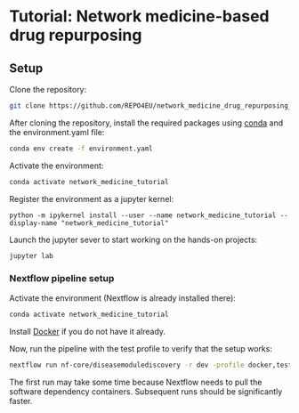 # Tutorial: Network medicine-based drug repurposing

## Setup
Clone the repository:
```bash  
git clone https://github.com/REPO4EU/network_medicine_drug_repurposing_tutorial.git
```

After cloning the repository, install the required packages using [conda](https://docs.conda.io/projects/conda/en/latest/user-guide/install/index.html) and the environment.yaml file: 
```bash  
conda env create -f environment.yaml
```

Activate the environment:
```bash  
conda activate network_medicine_tutorial
```

Register the environment as a jupyter kernel:

```
python -m ipykernel install --user --name network_medicine_tutorial --display-name "network_medicine_tutorial"
```

Launch the jupyter sever to start working on the hands-on projects:

```bash  
jupyter lab
```

### Nextflow pipeline setup
Activate the environment (Nextflow is already installed there):

```bash  
conda activate network_medicine_tutorial
```

Install [Docker](https://docs.docker.com/engine/install/) if you do not have it already.

Now, run the pipeline with the test profile to verify that the setup works:

```bash  
nextflow run nf-core/diseasemodulediscovery -r dev -profile docker,test --outdir test_results
```

The first run may take some time because Nextflow needs to pull the software dependency containers. Subsequent runs should be significantly faster.